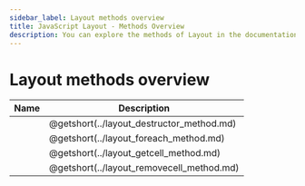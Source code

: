 ```yaml
---
sidebar_label: Layout methods overview
title: JavaScript Layout - Methods Overview 
description: You can explore the methods of Layout in the documentation of the DHTMLX JavaScript UI library. Browse developer guides and API reference, try out code examples and live demos, and download a free 30-day evaluation version of DHTMLX Suite 7.
---
```


# Layout methods overview

| Name                                       | Description                                       |
| ------------------------------------------ | ------------------------------------------------- |
| [](../layout_destructor_method.md) | @getshort(../layout_destructor_method.md) |
| [](../layout_foreach_method.md)    | @getshort(../layout_foreach_method.md)    |
| [](../layout_getcell_method.md)    | @getshort(../layout_getcell_method.md)    |
| [](../layout_removecell_method.md) | @getshort(../layout_removecell_method.md) |
